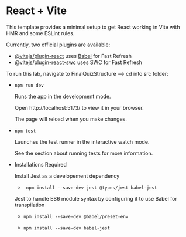 # React + Vite

This template provides a minimal setup to get React working in Vite with HMR and some ESLint rules.

Currently, two official plugins are available:

- [@vitejs/plugin-react](https://github.com/vitejs/vite-plugin-react/blob/main/packages/plugin-react/README.md) uses [Babel](https://babeljs.io/) for Fast Refresh
- [@vitejs/plugin-react-swc](https://github.com/vitejs/vite-plugin-react-swc) uses [SWC](https://swc.rs/) for Fast Refresh

To run this lab, navigate to FinalQuizStructure --> cd into src folder:
  -     npm run dev
      Runs the app in the development mode.
        
      Open http://localhost:5173/ to view it in your browser.
      
      The page will reload when you make changes.

  -     npm test
    Launches the test runner in the interactive watch mode.
  
    See the section about running tests for more information.

- Installations Required
  

  Install Jest as a developement dependency
  -      npm install --save-dev jest @types/jest babel-jest


  Jest to handle ES6 module syntax by configuring it to use Babel for transpilation
  -     npm install --save-dev @babel/preset-env
  -     npm install --save-dev babel-jest

  


